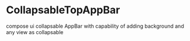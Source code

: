 # CollapsableTopAppBar
compose ui collapsable AppBar with capability of adding background and any view as collapsable
